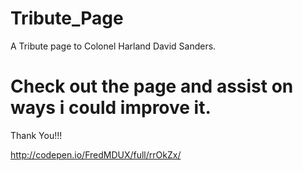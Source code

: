 # Tribute_Page
A Tribute page to Colonel Harland David Sanders.

# Check out the page and assist on ways i could improve it.
Thank You!!!

http://codepen.io/FredMDUX/full/rrOkZx/
